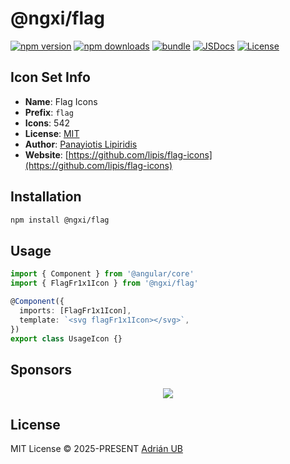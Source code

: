 # @ngxi/flag

[![npm version][npm-version-src]][npm-version-href]
[![npm downloads][npm-downloads-src]][npm-downloads-href]
[![bundle][bundle-src]][bundle-href]
[![JSDocs][jsdocs-src]][jsdocs-href]
[![License][license-src]][license-href]

## Icon Set Info

- **Name**: Flag Icons
- **Prefix**: `flag`
- **Icons**: 542
- **License**: [MIT](https://github.com/lipis/flag-icons/blob/main/LICENSE)
- **Author**: [Panayiotis Lipiridis](https://github.com/lipis/flag-icons)
- **Website**: [https://github.com/lipis/flag-icons](https://github.com/lipis/flag-icons)

## Installation

```sh
npm install @ngxi/flag
```

## Usage

```ts
import { Component } from '@angular/core'
import { FlagFr1x1Icon } from '@ngxi/flag'

@Component({
  imports: [FlagFr1x1Icon],
  template: `<svg flagFr1x1Icon></svg>`,
})
export class UsageIcon {}
```

## Sponsors

<p align="center">
  <a href="https://cdn.jsdelivr.net/gh/adrian-ub/static/sponsors.svg">
    <img src='https://cdn.jsdelivr.net/gh/adrian-ub/static/sponsors.svg'/>
  </a>
</p>

## License

MIT License © 2025-PRESENT [Adrián UB](https://github.com/adrian-ub)

<!-- Badges -->

[npm-version-src]: https://img.shields.io/npm/v/@ngxi/flag?style=flat&colorA=080f12&colorB=1fa669
[npm-version-href]: https://npmjs.com/package/@ngxi/flag
[npm-downloads-src]: https://img.shields.io/npm/dm/@ngxi/flag?style=flat&colorA=080f12&colorB=1fa669
[npm-downloads-href]: https://npmjs.com/package/@ngxi/flag
[bundle-src]: https://img.shields.io/bundlephobia/minzip/@ngxi/flag?style=flat&colorA=080f12&colorB=1fa669&label=minzip
[bundle-href]: https://bundlephobia.com/result?p=@ngxi/flag
[license-src]: https://img.shields.io/npm/l/@ngxi/flag?style=flat&colorA=080f12&colorB=1fa669
[license-href]: https://github.com/adrian-ub/ngxi/blob/main/LICENSE
[jsdocs-src]: https://img.shields.io/badge/jsdocs-reference-080f12?style=flat&colorA=080f12&colorB=1fa669
[jsdocs-href]: https://www.jsdocs.io/package/@ngxi/flag
